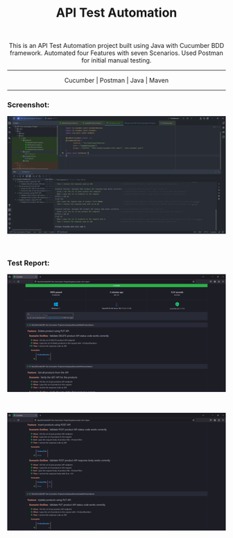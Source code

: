 <h1 align="center">API Test Automation</h1> <br>

<p align="center">
  This is an API Test Automation project built using Java with Cucumber BDD framework. Automated four Features with seven Scenarios. Used Postman for initial manual testing.
</p>

---
<p align="center">
  Cucumber | Postman | Java | Maven
</p>

---

### Screenshot:

![img.png](src/test/screenshots/screenshot.png)

<br>

### Test Report:

![img.png](src/test/screenshots/report1.png)

<br>

![img.png](src/test/screenshots/report2.png)
